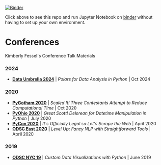 [![Binder](https://mybinder.org/badge_logo.svg)](https://mybinder.org/v2/gh/kimfetti/Conferences/master) 

Click above to see this repo and run Jupyter Notebook on [binder](https://mybinder.org/) without having to set up your own environment. 

# Conferences

Kimberly Fessel's Conference Talk  Materials

### 2024
- **[Data Umbrella 2024](/DataUmbrella_2024)** | *Polars for Data Analysis in Python* | Oct 2024

### 2020
- **[PyGotham 2020](/PyGotham_2020)** | *Scaled It! Three Contestants Attempt to Reduce Computational Time* | Oct 2020
- **[PyOhio 2020](/PyOhio_2020)** | *Great Scott! Delorean for Datetime Manipulation in Python* | July 2020
- **[PyCon 2020](/PyCon_2020)** | *It's Officially Legal so Let's Scrape the Web* | April 2020
- **[ODSC East 2020](/ODSC_East_2020)** | *Level Up: Fancy NLP with Straightforward Tools* | April 2020

### 2019
- **[ODSC NYC 19](/ODSC_NYC_19)** | *Custom Data Visualizations with Python* | June 2019
